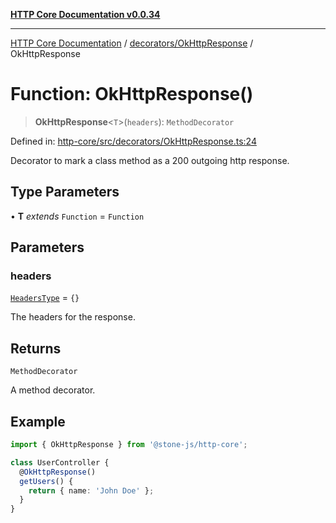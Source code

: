 [**HTTP Core Documentation v0.0.34**](../../../README.md)

***

[HTTP Core Documentation](../../../modules.md) / [decorators/OkHttpResponse](../README.md) / OkHttpResponse

# Function: OkHttpResponse()

> **OkHttpResponse**\<`T`\>(`headers`): `MethodDecorator`

Defined in: [http-core/src/decorators/OkHttpResponse.ts:24](https://github.com/stonemjs/http-core/blob/1848d2cc8e9419d9e370ae707c528a45d3c2ac5a/src/decorators/OkHttpResponse.ts#L24)

Decorator to mark a class method as a 200 outgoing http response.

## Type Parameters

• **T** *extends* `Function` = `Function`

## Parameters

### headers

[`HeadersType`](../../../declarations/type-aliases/HeadersType.md) = `{}`

The headers for the response.

## Returns

`MethodDecorator`

A method decorator.

## Example

```typescript
import { OkHttpResponse } from '@stone-js/http-core';

class UserController {
  @OkHttpResponse()
  getUsers() {
    return { name: 'John Doe' };
  }
}
```
